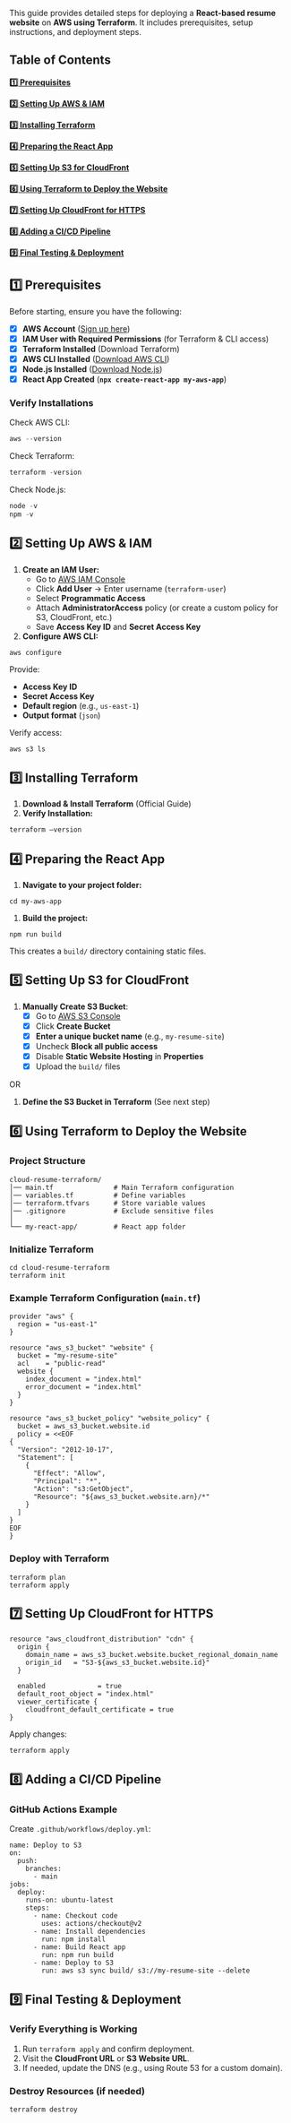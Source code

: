 This guide provides detailed steps for deploying a **React-based resume website** on **AWS using Terraform**. It includes prerequisites, setup instructions, and deployment steps.

## **Table of Contents**

[**1️⃣ Prerequisites**](#1️⃣-prerequisites)

[**2️⃣ Setting Up AWS & IAM**](#2️⃣setting-up-aws--iam)

[**3️⃣ Installing Terraform**](#3️⃣-installing-terraform)

[**4️⃣ Preparing the React App**](#4️⃣-preparing-the-react-app)

[**5️⃣ Setting Up S3 for CloudFront**](#5️⃣-setting-up-s3-for-cloudfront)

[**6️⃣ Using Terraform to Deploy the Website**](#6️⃣-using-terraform-to-deploy-the-website)

[**7️⃣ Setting Up CloudFront for HTTPS**](#7️⃣-setting-up-cloudfront-for-https)

[**8️⃣ Adding a CI/CD Pipeline**](#8️⃣-adding-a-cicd-pipeline)

[**9️⃣ Final Testing & Deployment**](#9️⃣final-testing--deployment)

## **1️⃣ Prerequisites**

Before starting, ensure you have the following:

- [x]  **AWS Account** ([Sign up here](https://aws.amazon.com/))
- [x]  **IAM User with Required Permissions** (for Terraform & CLI access)
- [x]  **Terraform Installed** (Download Terraform)
- [x]  **AWS CLI Installed** ([Download AWS CLI](https://aws.amazon.com/cli/))
- [x]  **Node.js Installed** ([Download Node.js](https://nodejs.org/))
- [x]  **React App Created** (**`npx create-react-app my-aws-app`**)

### **Verify Installations**

Check AWS CLI:

```jsx
aws --version
```

Check Terraform:

```jsx
terraform -version
```

Check Node.js:

```jsx
node -v
npm -v
```


## **2️⃣ Setting Up AWS & IAM**

1. **Create an IAM User:**
    - Go to [AWS IAM Console](https://console.aws.amazon.com/iam/home#/users)
    - Click **Add User** → Enter username (`terraform-user`)
    - Select **Programmatic Access**
    - Attach **AdministratorAccess** policy (or create a custom policy for S3, CloudFront, etc.)
    - Save **Access Key ID** and **Secret Access Key**
2. **Configure AWS CLI:**

```
aws configure
```

Provide:

- **Access Key ID**
- **Secret Access Key**
- **Default region** (e.g., `us-east-1`)
- **Output format** (`json`)

Verify access:
```jsx
aws s3 ls
```


## **3️⃣ Installing Terraform**

1. **Download & Install Terraform** (Official Guide)
2. **Verify Installation:**

```jsx
terraform —version
```


## **4️⃣ Preparing the React App**

1. **Navigate to your project folder:**

```
cd my-aws-app
```

1. **Build the project:**

```
npm run build
```

This creates a `build/` directory containing static files.


## **5️⃣ Setting Up S3 for CloudFront**

1. **Manually Create S3 Bucket**:
    - [X]  Go to [AWS S3 Console](https://s3.console.aws.amazon.com/s3/home)
    - [X]  Click **Create Bucket**
    - [X]  **Enter a unique bucket name** (e.g., `my-resume-site`)
    - [X]  Uncheck **Block all public access**
    - [X]  Disable **Static Website Hosting** in **Properties**
    - [X]  Upload the `build/` files

OR

1. **Define the S3 Bucket in Terraform** (See next step)


## **6️⃣ Using Terraform to Deploy the Website**

### **Project Structure**

```
cloud-resume-terraform/
│── main.tf               # Main Terraform configuration
│── variables.tf          # Define variables
│── terraform.tfvars      # Store variable values
│── .gitignore            # Exclude sensitive files
│
└── my-react-app/         # React app folder
```

### **Initialize Terraform**

```
cd cloud-resume-terraform
terraform init
```

### **Example Terraform Configuration (`main.tf`)**

```
provider "aws" {
  region = "us-east-1"
}

resource "aws_s3_bucket" "website" {
  bucket = "my-resume-site"
  acl    = "public-read"
  website {
    index_document = "index.html"
    error_document = "index.html"
  }
}

resource "aws_s3_bucket_policy" "website_policy" {
  bucket = aws_s3_bucket.website.id
  policy = <<EOF
{
  "Version": "2012-10-17",
  "Statement": [
    {
      "Effect": "Allow",
      "Principal": "*",
      "Action": "s3:GetObject",
      "Resource": "${aws_s3_bucket.website.arn}/*"
    }
  ]
}
EOF
}
```

### **Deploy with Terraform**

```
terraform plan
terraform apply
```

## **7️⃣ Setting Up CloudFront for HTTPS**

```
resource "aws_cloudfront_distribution" "cdn" {
  origin {
    domain_name = aws_s3_bucket.website.bucket_regional_domain_name
    origin_id   = "S3-${aws_s3_bucket.website.id}"
  }

  enabled             = true
  default_root_object = "index.html"
  viewer_certificate {
    cloudfront_default_certificate = true
}
```

Apply changes:

```jsx
terraform apply
```


## **8️⃣ Adding a CI/CD Pipeline**

### **GitHub Actions Example**

Create `.github/workflows/deploy.yml`:

```
name: Deploy to S3
on:
  push:
    branches:
      - main
jobs:
  deploy:
    runs-on: ubuntu-latest
    steps:
      - name: Checkout code
        uses: actions/checkout@v2
      - name: Install dependencies
        run: npm install
      - name: Build React app
        run: npm run build
      - name: Deploy to S3
        run: aws s3 sync build/ s3://my-resume-site --delete
```


## **9️⃣ Final Testing & Deployment**

### **Verify Everything is Working**

1. Run `terraform apply` and confirm deployment.
2. Visit the **CloudFront URL** or **S3 Website URL**.
3. If needed, update the DNS (e.g., using Route 53 for a custom domain).

### **Destroy Resources (if needed)**

```jsx
terraform destroy
```